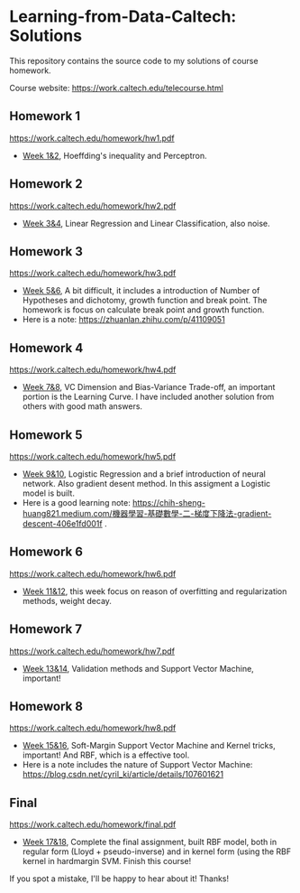 # **Learning-from-Data-Caltech: Solutions**

This repository contains the source code to my solutions of course homework. 

Course website: https://work.caltech.edu/telecourse.html

## Homework 1

https://work.caltech.edu/homework/hw1.pdf

- [Week 1&2](/HW1/), Hoeffding's inequality and Perceptron.

## Homework 2

https://work.caltech.edu/homework/hw2.pdf

- [Week 3&4](/HW2/), Linear Regression and Linear Classification, also noise.

## Homework 3

https://work.caltech.edu/homework/hw3.pdf

- [Week 5&6](/HW3/), A bit difficult, it includes a introduction of Number of Hypotheses and dichotomy, growth function and break point. The homework is focus on calculate break point and growth function.
- Here is a note: https://zhuanlan.zhihu.com/p/41109051

## Homework 4

https://work.caltech.edu/homework/hw4.pdf

- [Week 7&8](/HW4/), VC Dimension and Bias-Variance Trade-off, an important portion is the Learning Curve. I have included another solution from others with good math answers.

## Homework 5

https://work.caltech.edu/homework/hw5.pdf

- [Week 9&10](/HW5/), Logistic Regression and a brief introduction of neural network. Also gradient desent method. In this assigment a Logistic model is built.
- Here is a good learning note: https://chih-sheng-huang821.medium.com/機器學習-基礎數學-二-梯度下降法-gradient-descent-406e1fd001f .

## Homework 6

https://work.caltech.edu/homework/hw6.pdf

- [Week 11&12](/HW6/), this week focus on reason of overfitting and regularization methods, weight decay.

## Homework 7

https://work.caltech.edu/homework/hw7.pdf

- [Week 13&14](/HW7/), Validation methods and Support Vector Machine, important!

## Homework 8

https://work.caltech.edu/homework/hw8.pdf

- [Week 15&16](/HW8/), Soft-Margin Support Vector Machine and Kernel tricks, important! And RBF, which is a effective tool.
- Here is a note includes the nature of Support Vector Machine: https://blog.csdn.net/cyril_ki/article/details/107601621

## Final

https://work.caltech.edu/homework/final.pdf

- [Week 17&18](/FInal/), Complete the final assignment, built RBF model, both in regular form (Lloyd + pseudo-inverse) and in kernel form (using the RBF kernel in hardmargin SVM. Finish this course!

If you spot a mistake, I'll be happy to hear about it! Thanks!
